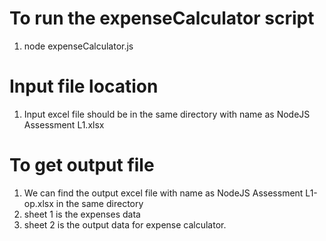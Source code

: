 # To run the expenseCalculator script
1. node expenseCalculator.js

# Input file location
1. Input excel file should be in the same directory with name as NodeJS Assessment L1.xlsx

# To get output file
1. We can find the output excel file with name as NodeJS Assessment L1-op.xlsx in the same directory
2. sheet 1 is the expenses data
3. sheet 2 is the output data for expense calculator.   


